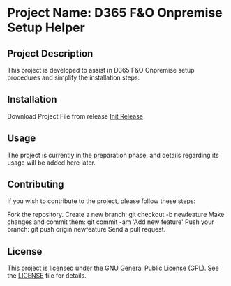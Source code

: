 # Project Name: D365 F&O Onpremise Setup Helper

## Project Description

This project is developed to assist in D365 F&O Onpremise setup procedures and simplify the installation steps.

## Installation

Download Project File from release [Init Release](https://github.com/muratvezir/D365.Setup/releases/tag/Init)

## Usage
The project is currently in the preparation phase, and details regarding its usage will be added here later.

## Contributing
If you wish to contribute to the project, please follow these steps:

Fork the repository.
Create a new branch: git checkout -b newfeature
Make changes and commit them: git commit -am 'Add new feature'
Push your branch: git push origin newfeature
Send a pull request.


## License
This project is licensed under the GNU General Public License (GPL). See the [LICENSE](./LICENSE) file for details.


